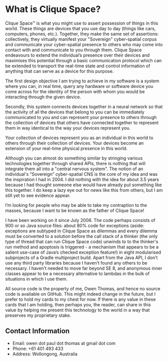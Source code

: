 # What is Clique Space?

Clique Space™ is what you might use to assert possession of things in this world. These things are devices that you use day to day (things like cars, computers, phones, etc.). Together, they make the same set of assertions: collectively, they virtually manifest your "Sovereign" cyber-spatial corpus and communicate your cyber-spatial presence to others who may come into contact with and communicate to you through them. Clique Space endeavours to extend the individual’s presence over their devices and maximises this potential through a basic communication protocol which can be extended to transport the real-time state and control information of anything that can serve as a device for this purpose.

The first design objective I am trying to achieve in my software is a system where you can, in real time, query any hardware or software device you come across for the identity of the person with whom you would be interacting through the given device.

Secondly, this system connects devices together in a neural network so that the activity of all the devices that belong to you can be immediately communicated to you and can represent your presence to others through the collection of devices that others have connected together to represent them in way identical to the way your devices represent you.

Your collection of devices represent you as an individual in this world to others through their collection of devices. Your devices become an extension of your real-time physical presence in this world.

Although you can almost do something similar by stringing various technologies together through shared APIs, there is nothing that will integrate them all into a "central nervous system". The notion of an individual's “Sovereign” cyber-spatial CNS is the core of my idea and was the inspiration I had in 2004. I did nothing with the idea for about 3.5 years because I had thought someone else would have already put something like this together. I do keep a lazy eye out for news like this from others, but I am still yet to see evidence appear.

I’m looking for people who may be able to take my contraption to the masses, because I want to be known as the father of Clique Space!

I have been working on it since July 2008. The code perhaps consists of 900 or so Java source files: about 80% code for exceptions (aside: exceptions are subtyped in Clique Space as dilemmas and every dilemma must be converted to a solution before the call stack of a thinker (the only type of thread that can run Clique Space code) unwinds to to the thinker's run method and apoptosis is triggered - a mechanism that appears to be a salient use-case of Java’s checked exception feature!) in eight modularised subprojects of a Gradle multiproject build. Apart from the Java API, I don’t use any third party libraries because I haven’t found any others to be necessary. I haven’t needed to move far beyond SE 8, and anonymous inner classes appear to be a necessary alternative to lambdas in the bulk of situations in which I use them.

All source code is the property of me, Owen Thomas, and hence no source code is available on GitHub. This might indeed change in the future, but I prefer to hold my cards to my chest for now. If there is any value in these cards that I am holding, then perhaps you, the reader, can share in this value by helping me present this technology to the world in a way that preserves my proprietary stake.

## Contact Information ##

* Email:    owen dot paul dot thomas at gmail dot com
* Phone:    +61 401 493 433
* Address:  Wollongong, Australia
